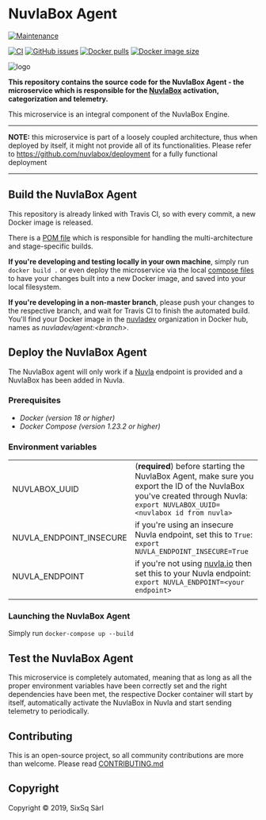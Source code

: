# NuvlaBox Agent

[![Maintenance](https://img.shields.io/badge/Maintained%3F-yes-green.svg?style=for-the-badge)](https://github.com/nuvlabox/agent/graphs/commit-activity)


[![CI](https://img.shields.io/travis/com/nuvlabox/agent?style=for-the-badge&logo=travis-ci&logoColor=white)](https://travis-ci.com/nuvlabox/agent)
[![GitHub issues](https://img.shields.io/github/issues/nuvlabox/agent?style=for-the-badge&logo=github&logoColor=white)](https://GitHub.com/nuvlabox/agent/issues/)
[![Docker pulls](https://img.shields.io/docker/pulls/nuvlabox/agent?style=for-the-badge&logo=Docker&logoColor=white)](https://cloud.docker.com/u/nuvlabox/repository/docker/nuvlabox/agent)
[![Docker image size](https://img.shields.io/microbadger/image-size/nuvlabox/agent?style=for-the-badge&logo=Docker&logoColor=white)](https://cloud.docker.com/u/nuvlabox/repository/docker/nuvlabox/agent)

![logo](https://camo.githubusercontent.com/5f893cf6632a9d635c0bdb1c0b51fc97317ce498/68747470733a2f2f6d656469612e73697873712e636f6d2f68756266732f53697853715f47656e6572616c2f6e75766c61626f785f6c6f676f5f7265645f6f6e5f7472616e73706172656e745f3235303070782e706e67)


**This repository contains the source code for the NuvlaBox Agent - the microservice which is responsible for the [NuvlaBox](https://sixsq.com/products-and-services/nuvlabox/overview) activation, categorization and telemetry.**

This microservice is an integral component of the NuvlaBox Engine.

---

**NOTE:** this microservice is part of a loosely coupled architecture, thus when deployed by itself, it might not provide all of its functionalities. Please refer to https://github.com/nuvlabox/deployment for a fully functional deployment

---

## Build the NuvlaBox Agent

This repository is already linked with Travis CI, so with every commit, a new Docker image is released. 

There is a [POM file](pom.xml) which is responsible for handling the multi-architecture and stage-specific builds.

**If you're developing and testing locally in your own machine**, simply run `docker build .` or even deploy the microservice via the local [compose files](docker-compose.yml) to have your changes built into a new Docker image, and saved into your local filesystem.

**If you're developing in a non-master branch**, please push your changes to the respective branch, and wait for Travis CI to finish the automated build. You'll find your Docker image in the [nuvladev](https://hub.docker.com/u/nuvladev) organization in Docker hub, names as _nuvladev/agent:\<branch\>_.

## Deploy the NuvlaBox Agent

The NuvlaBox agent will only work if a [Nuvla](https://github.com/nuvla/deployment) endpoint is provided and a NuvlaBox has been added in Nuvla.

### Prerequisites 

 - *Docker (version 18 or higher)*
 - *Docker Compose (version 1.23.2 or higher)*

### Environment variables

|                          	|                                                                                                                                                       	|
|-------------------------	|------------------------------------------------------------------------------------------------------------------------------------------------------	|
|           NUVLABOX_UUID 	| (**required**) before starting the NuvlaBox Agent, make sure you export the ID of the NuvlaBox you've created through Nuvla: `export NUVLABOX_UUID=<nuvlabox id from nuvla>` 	|
| NUVLA_ENDPOINT_INSECURE 	| if you're using an insecure Nuvla endpoint, set this to `True`: `export NUVLA_ENDPOINT_INSECURE=True`                                                	|
|          NUVLA_ENDPOINT 	| if you're not using [nuvla.io](https://nuvla.io) then set this to your Nuvla endpoint: `export NUVLA_ENDPOINT=<your endpoint>`                                      	|
| | |

### Launching the NuvlaBox Agent

Simply run `docker-compose up --build`

## Test the NuvlaBox Agent

This microservice is completely automated, meaning that as long as all the proper environment variables have been correctly set and the right dependencies have been met, the respective Docker container will start by itself, automatically activate the NuvlaBox in Nuvla and start sending telemetry to periodically.

## Contributing

This is an open-source project, so all community contributions are more than welcome. Please read [CONTRIBUTING.md](CONTRIBUTING.md)
 
## Copyright

Copyright &copy; 2019, SixSq Sàrl
